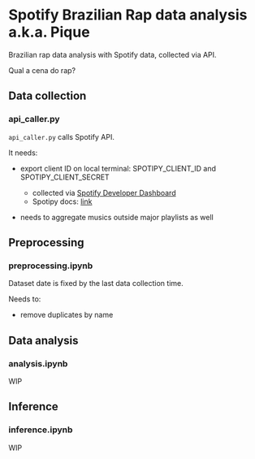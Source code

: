 # Spotify Brazilian Rap data analysis a.k.a. Pique

Brazilian rap data analysis with Spotify data, collected via API.

Qual a cena do rap?

## Data collection
### api_caller.py

`api_caller.py` calls Spotify API.

It needs:
- export client ID on local terminal: SPOTIPY_CLIENT_ID and SPOTIPY_CLIENT_SECRET
    - collected via [Spotify Developer Dashboard](https://developer.spotify.com/dashboard/applications)
    - Spotipy docs: [link](https://spotipy.readthedocs.io/en/2.9.0/)
    
- needs to aggregate musics outside major playlists as well
    
## Preprocessing
### preprocessing.ipynb

Dataset date is fixed by the last data collection time.

Needs to:
- remove duplicates by name


## Data analysis
### analysis.ipynb
WIP

## Inference
### inference.ipynb
WIP